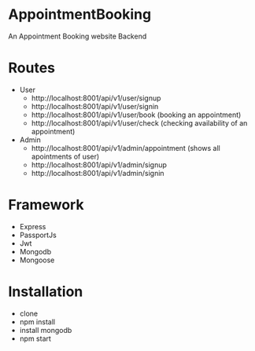 # AppointmentBooking
An Appointment Booking website Backend


# Routes
 - User
   - http://localhost:8001/api/v1/user/signup
   - http://localhost:8001/api/v1/user/signin
   - http://localhost:8001/api/v1/user/book (booking an appointment)
   - http://localhost:8001/api/v1/user/check (checking availability of an appointment)
 - Admin
   - http://localhost:8001/api/v1/admin/appointment (shows all apointments of user)
   - http://localhost:8001/api/v1/admin/signup
   - http://localhost:8001/api/v1/admin/signin
 # Framework
  - Express
  - PassportJs
  - Jwt
  - Mongodb
  - Mongoose
  

# Installation
 - clone
 - npm install
 - install mongodb
 - npm start
